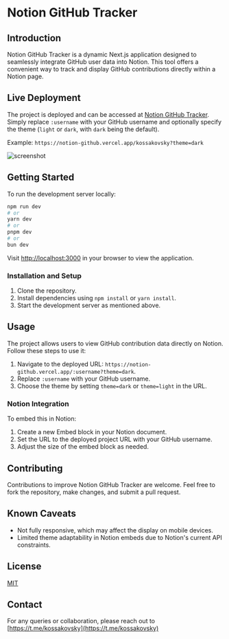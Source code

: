 # Notion GitHub Tracker

## Introduction

Notion GitHub Tracker is a dynamic Next.js application designed to seamlessly integrate GitHub user data into Notion. This tool offers a convenient way to track and display GitHub contributions directly within a Notion page.

## Live Deployment

The project is deployed and can be accessed at [Notion GitHub Tracker](https://notion-github.vercel.app/kossakovsky?theme=dark). Simply replace `:username` with your GitHub username and optionally specify the theme (`light` or `dark`, with `dark` being the default).

Example: `https://notion-github.vercel.app/kossakovsky?theme=dark`

![screenshot](https://i.imgur.com/zToip1I.png)

## Getting Started

To run the development server locally:

```bash
npm run dev
# or
yarn dev
# or
pnpm dev
# or
bun dev
```

Visit [http://localhost:3000](http://localhost:3000) in your browser to view the application.

### Installation and Setup

1. Clone the repository.
2. Install dependencies using `npm install` or `yarn install`.
3. Start the development server as mentioned above.

## Usage

The project allows users to view GitHub contribution data directly on Notion. Follow these steps to use it:

1. Navigate to the deployed URL: `https://notion-github.vercel.app/:username?theme=dark`.
2. Replace `:username` with your GitHub username.
3. Choose the theme by setting `theme=dark` or `theme=light` in the URL.

### Notion Integration

To embed this in Notion:

1. Create a new Embed block in your Notion document.
2. Set the URL to the deployed project URL with your GitHub username.
3. Adjust the size of the embed block as needed.

## Contributing

Contributions to improve Notion GitHub Tracker are welcome. Feel free to fork the repository, make changes, and submit a pull request.

## Known Caveats

- Not fully responsive, which may affect the display on mobile devices.
- Limited theme adaptability in Notion embeds due to Notion's current API constraints.

## License
[MIT](https://github.com/kossakovsky/notion-github-graph/blob/main/LICENSE)

## Contact

For any queries or collaboration, please reach out to [https://t.me/kossakovsky](https://t.me/kossakovsky)

